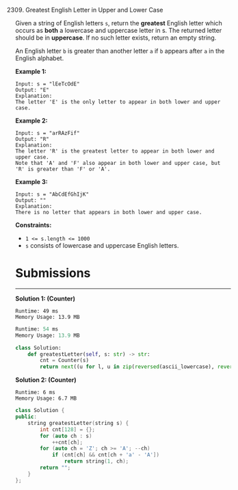 2309. Greatest English Letter in Upper and Lower Case

Given a string of English letters `s`, return the **greatest** English letter which occurs as **both** a lowercase and uppercase letter in s. The returned letter should be in **uppercase**. If no such letter exists, return an empty string.

An English letter `b` is greater than another letter `a` if `b` appears after `a` in the English alphabet.

 

**Example 1:**
```
Input: s = "lEeTcOdE"
Output: "E"
Explanation:
The letter 'E' is the only letter to appear in both lower and upper case.
```

**Example 2:**
```
Input: s = "arRAzFif"
Output: "R"
Explanation:
The letter 'R' is the greatest letter to appear in both lower and upper case.
Note that 'A' and 'F' also appear in both lower and upper case, but 'R' is greater than 'F' or 'A'.
```

**Example 3:**
```
Input: s = "AbCdEfGhIjK"
Output: ""
Explanation:
There is no letter that appears in both lower and upper case.
```

**Constraints:**

* `1 <= s.length <= 1000`
* `s` consists of lowercase and uppercase English letters.

# Submissions
---
**Solution 1: (Counter)**
```
Runtime: 49 ms
Memory Usage: 13.9 MB
```
```python
Runtime: 54 ms
Memory Usage: 13.9 MB
```
```python
class Solution:
    def greatestLetter(self, s: str) -> str:
        cnt = Counter(s)
        return next((u for l, u in zip(reversed(ascii_lowercase), reversed(ascii_uppercase)) if cnt[l] and cnt[u]), "")
```

**Solution 2: (Counter)**
```
Runtime: 6 ms
Memory Usage: 6.7 MB
```
```c++
class Solution {
public:
    string greatestLetter(string s) {
        int cnt[128] = {};
        for (auto ch : s)
            ++cnt[ch];
        for (auto ch = 'Z'; ch >= 'A'; --ch)
            if (cnt[ch] && cnt[ch + 'a' - 'A'])
                return string(1, ch);
        return "";
    }
};
```

